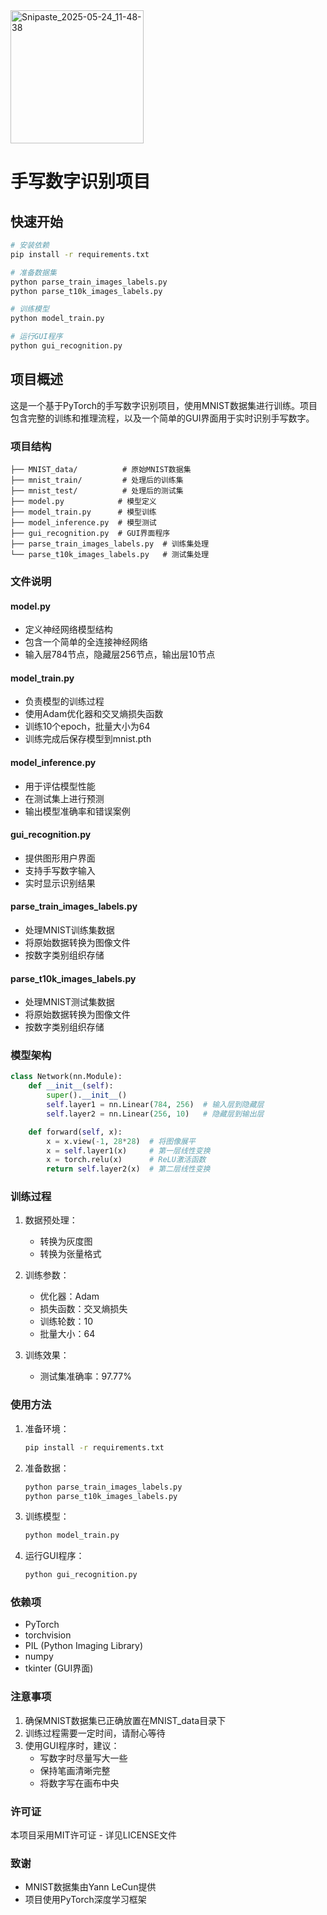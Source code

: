 <img width="213" alt="Snipaste_2025-05-24_11-48-38" src="https://github.com/user-attachments/assets/079b530f-9ab8-4962-a984-a7433588a327" />

# 手写数字识别项目

## 快速开始
```bash
# 安装依赖
pip install -r requirements.txt

# 准备数据集
python parse_train_images_labels.py
python parse_t10k_images_labels.py

# 训练模型
python model_train.py

# 运行GUI程序
python gui_recognition.py
```

## 项目概述
这是一个基于PyTorch的手写数字识别项目，使用MNIST数据集进行训练。项目包含完整的训练和推理流程，以及一个简单的GUI界面用于实时识别手写数字。

### 项目结构
```
├── MNIST_data/          # 原始MNIST数据集
├── mnist_train/         # 处理后的训练集
├── mnist_test/          # 处理后的测试集
├── model.py            # 模型定义
├── model_train.py      # 模型训练
├── model_inference.py  # 模型测试
├── gui_recognition.py  # GUI界面程序
├── parse_train_images_labels.py  # 训练集处理
└── parse_t10k_images_labels.py   # 测试集处理
```

### 文件说明

#### model.py
- 定义神经网络模型结构
- 包含一个简单的全连接神经网络
- 输入层784节点，隐藏层256节点，输出层10节点

#### model_train.py
- 负责模型的训练过程
- 使用Adam优化器和交叉熵损失函数
- 训练10个epoch，批量大小为64
- 训练完成后保存模型到mnist.pth

#### model_inference.py
- 用于评估模型性能
- 在测试集上进行预测
- 输出模型准确率和错误案例

#### gui_recognition.py
- 提供图形用户界面
- 支持手写数字输入
- 实时显示识别结果

#### parse_train_images_labels.py
- 处理MNIST训练集数据
- 将原始数据转换为图像文件
- 按数字类别组织存储

#### parse_t10k_images_labels.py
- 处理MNIST测试集数据
- 将原始数据转换为图像文件
- 按数字类别组织存储

### 模型架构
```python
class Network(nn.Module):
    def __init__(self):
        super().__init__()
        self.layer1 = nn.Linear(784, 256)  # 输入层到隐藏层
        self.layer2 = nn.Linear(256, 10)   # 隐藏层到输出层

    def forward(self, x):
        x = x.view(-1, 28*28)  # 将图像展平
        x = self.layer1(x)     # 第一层线性变换
        x = torch.relu(x)      # ReLU激活函数
        return self.layer2(x)  # 第二层线性变换
```

### 训练过程
1. 数据预处理：
   - 转换为灰度图
   - 转换为张量格式

2. 训练参数：
   - 优化器：Adam
   - 损失函数：交叉熵损失
   - 训练轮数：10
   - 批量大小：64

3. 训练效果：
   - 测试集准确率：97.77%

### 使用方法
1. 准备环境：
   ```bash
   pip install -r requirements.txt
   ```

2. 准备数据：
   ```bash
   python parse_train_images_labels.py
   python parse_t10k_images_labels.py
   ```

3. 训练模型：
   ```bash
   python model_train.py
   ```

4. 运行GUI程序：
   ```bash
   python gui_recognition.py
   ```

### 依赖项
- PyTorch
- torchvision
- PIL (Python Imaging Library)
- numpy
- tkinter (GUI界面)

### 注意事项
1. 确保MNIST数据集已正确放置在MNIST_data目录下
2. 训练过程需要一定时间，请耐心等待
3. 使用GUI程序时，建议：
   - 写数字时尽量写大一些
   - 保持笔画清晰完整
   - 将数字写在画布中央

### 许可证
本项目采用MIT许可证 - 详见LICENSE文件

### 致谢
- MNIST数据集由Yann LeCun提供
- 项目使用PyTorch深度学习框架
